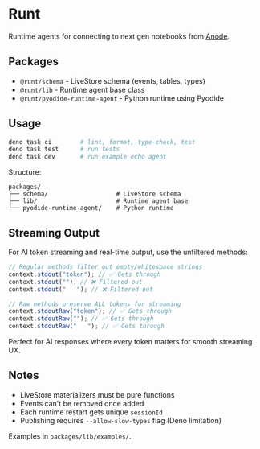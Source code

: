 # Runt

Runtime agents for connecting to next gen notebooks from
[Anode](https://github.com/rgbkrk/anode).

## Packages

- `@runt/schema` - LiveStore schema (events, tables, types)
- `@runt/lib` - Runtime agent base class
- `@runt/pyodide-runtime-agent` - Python runtime using Pyodide

## Usage

```bash
deno task ci        # lint, format, type-check, test
deno task test      # run tests
deno task dev       # run example echo agent
```

Structure:

```
packages/
├── schema/                   # LiveStore schema
├── lib/                      # Runtime agent base
└── pyodide-runtime-agent/    # Python runtime
```

## Streaming Output

For AI token streaming and real-time output, use the unfiltered methods:

```typescript
// Regular methods filter out empty/whitespace strings
context.stdout("token"); // ✅ Gets through
context.stdout(""); // ❌ Filtered out
context.stdout("   "); // ❌ Filtered out

// Raw methods preserve ALL tokens for streaming
context.stdoutRaw("token"); // ✅ Gets through
context.stdoutRaw(""); // ✅ Gets through
context.stdoutRaw("   "); // ✅ Gets through
```

Perfect for AI responses where every token matters for smooth streaming UX.

## Notes

- LiveStore materializers must be pure functions
- Events can't be removed once added
- Each runtime restart gets unique `sessionId`
- Publishing requires `--allow-slow-types` flag (Deno limitation)

Examples in `packages/lib/examples/`.
